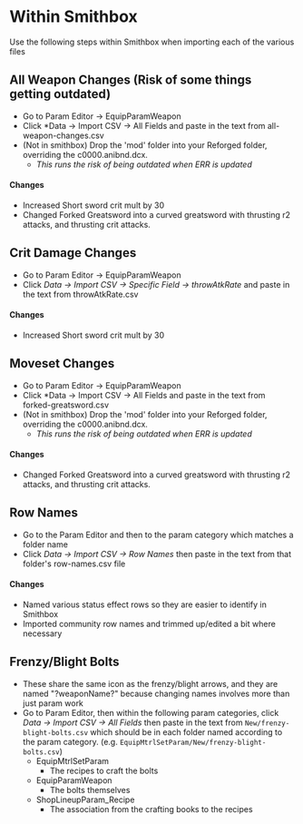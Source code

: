 # Within Smithbox
Use the following steps within Smithbox when importing each of the various files

## All Weapon Changes (Risk of some things getting outdated)
- Go to Param Editor -> EquipParamWeapon
- Click *Data -> Import CSV -> All Fields and paste in the text from all-weapon-changes.csv
- (Not in smithbox) Drop the 'mod' folder into your Reforged folder, overriding the c0000.anibnd.dcx.
  - *This runs the risk of being outdated when ERR is updated*
#### Changes
- Increased Short sword crit mult by 30
- Changed Forked Greatsword into a curved greatsword with thrusting r2 attacks, and thrusting crit attacks.

## Crit Damage Changes
- Go to Param Editor -> EquipParamWeapon
- Click *Data -> Import CSV -> Specific Field -> throwAtkRate* and paste in the text from throwAtkRate.csv
#### Changes
- Increased Short sword crit mult by 30

## Moveset Changes
- Go to Param Editor -> EquipParamWeapon
- Click *Data -> Import CSV -> All Fields and paste in the text from forked-greatsword.csv
- (Not in smithbox) Drop the 'mod' folder into your Reforged folder, overriding the c0000.anibnd.dcx.
  - *This runs the risk of being outdated when ERR is updated*
#### Changes
- Changed Forked Greatsword into a curved greatsword with thrusting r2 attacks, and thrusting crit attacks.

## Row Names
- Go to the Param Editor and then to the param category which matches a folder name
- Click *Data -> Import CSV -> Row Names* then paste in the text from that folder's row-names.csv file
#### Changes
- Named various status effect rows so they are easier to identify in Smithbox
- Imported community row names and trimmed up/edited a bit where necessary

## Frenzy/Blight Bolts
- These share the same icon as the frenzy/blight arrows, and they are named "?weaponName?" because changing names involves more than just param work
- Go to Param Editor, then within the following param categories, click *Data -> Import CSV -> All Fields* then paste in the text from `New/frenzy-blight-bolts.csv` which should be in each folder named according to the param category. (e.g. `EquipMtrlSetParam/New/frenzy-blight-bolts.csv`)
  - EquipMtrlSetParam
    - The recipes to craft the bolts
  - EquipParamWeapon
    - The bolts themselves
  - ShopLineupParam_Recipe
    - The association from the crafting books to the recipes
